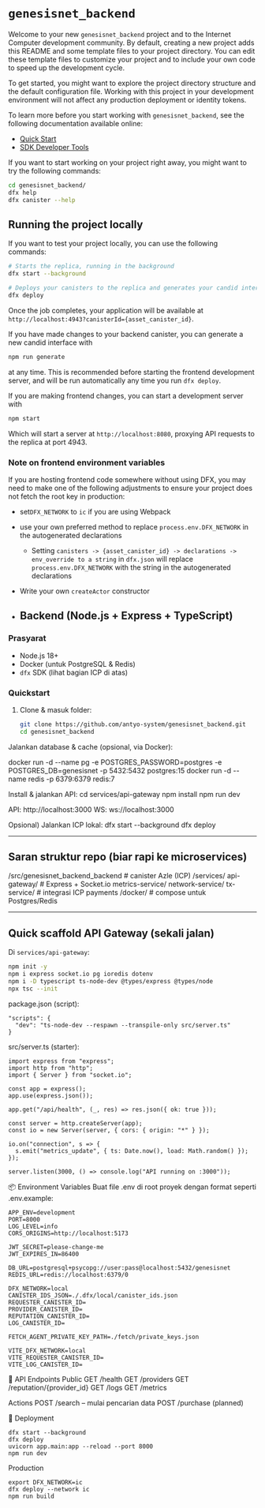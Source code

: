 # `genesisnet_backend`

Welcome to your new `genesisnet_backend` project and to the Internet Computer development community. By default, creating a new project adds this README and some template files to your project directory. You can edit these template files to customize your project and to include your own code to speed up the development cycle.

To get started, you might want to explore the project directory structure and the default configuration file. Working with this project in your development environment will not affect any production deployment or identity tokens.

To learn more before you start working with `genesisnet_backend`, see the following documentation available online:

- [Quick Start](https://internetcomputer.org/docs/current/developer-docs/setup/deploy-locally)
- [SDK Developer Tools](https://internetcomputer.org/docs/current/developer-docs/setup/install)

If you want to start working on your project right away, you might want to try the following commands:

```bash
cd genesisnet_backend/
dfx help
dfx canister --help
```

## Running the project locally

If you want to test your project locally, you can use the following commands:

```bash
# Starts the replica, running in the background
dfx start --background

# Deploys your canisters to the replica and generates your candid interface
dfx deploy
```

Once the job completes, your application will be available at `http://localhost:4943?canisterId={asset_canister_id}`.

If you have made changes to your backend canister, you can generate a new candid interface with

```bash
npm run generate
```

at any time. This is recommended before starting the frontend development server, and will be run automatically any time you run `dfx deploy`.

If you are making frontend changes, you can start a development server with

```bash
npm start
```

Which will start a server at `http://localhost:8080`, proxying API requests to the replica at port 4943.

### Note on frontend environment variables

If you are hosting frontend code somewhere without using DFX, you may need to make one of the following adjustments to ensure your project does not fetch the root key in production:

- set`DFX_NETWORK` to `ic` if you are using Webpack
- use your own preferred method to replace `process.env.DFX_NETWORK` in the autogenerated declarations
  - Setting `canisters -> {asset_canister_id} -> declarations -> env_override to a string` in `dfx.json` will replace `process.env.DFX_NETWORK` with the string in the autogenerated declarations
- Write your own `createActor` constructor

- ## Backend (Node.js + Express + TypeScript)

### Prasyarat
- Node.js 18+
- Docker (untuk PostgreSQL & Redis)
- `dfx` SDK (lihat bagian ICP di atas)

### Quickstart
1. Clone & masuk folder:
   ```bash
   git clone https://github.com/antyo-system/genesisnet_backend.git
   cd genesisnet_backend

Jalankan database & cache (opsional, via Docker):

docker run -d --name pg -e POSTGRES_PASSWORD=postgres -e POSTGRES_DB=genesisnet -p 5432:5432 postgres:15
docker run -d --name redis -p 6379:6379 redis:7

Install & jalankan API:
cd services/api-gateway
npm install
npm run dev

API: http://localhost:3000
WS: ws://localhost:3000

Opsional) Jalankan ICP lokal:
dfx start --background
dfx deploy


---

## Saran struktur repo (biar rapi ke microservices)
/src/genesisnet_backend_backend # canister Azle (ICP)
/services/
api-gateway/ # Express + Socket.io
metrics-service/
network-service/
tx-service/ # integrasi ICP payments
/docker/ # compose untuk Postgres/Redis


---

## Quick scaffold API Gateway (sekali jalan)
Di `services/api-gateway`:
```bash
npm init -y
npm i express socket.io pg ioredis dotenv
npm i -D typescript ts-node-dev @types/express @types/node
npx tsc --init
```

package.json (script):
```
"scripts": {
  "dev": "ts-node-dev --respawn --transpile-only src/server.ts"
}
```
src/server.ts (starter):
```
import express from "express";
import http from "http";
import { Server } from "socket.io";

const app = express();
app.use(express.json());

app.get("/api/health", (_, res) => res.json({ ok: true }));

const server = http.createServer(app);
const io = new Server(server, { cors: { origin: "*" } });

io.on("connection", s => {
  s.emit("metrics_update", { ts: Date.now(), load: Math.random() });
});

server.listen(3000, () => console.log("API running on :3000"));
```

📦 Environment Variables
Buat file .env di root proyek dengan format seperti .env.example:
```
APP_ENV=development
PORT=8000
LOG_LEVEL=info
CORS_ORIGINS=http://localhost:5173

JWT_SECRET=please-change-me
JWT_EXPIRES_IN=86400

DB_URL=postgresql+psycopg://user:pass@localhost:5432/genesisnet
REDIS_URL=redis://localhost:6379/0

DFX_NETWORK=local
CANISTER_IDS_JSON=./.dfx/local/canister_ids.json
REQUESTER_CANISTER_ID=
PROVIDER_CANISTER_ID=
REPUTATION_CANISTER_ID=
LOG_CANISTER_ID=

FETCH_AGENT_PRIVATE_KEY_PATH=./fetch/private_keys.json

VITE_DFX_NETWORK=local
VITE_REQUESTER_CANISTER_ID=
VITE_LOG_CANISTER_ID=
```

📡 API Endpoints
Public
GET /health
GET /providers
GET /reputation/{provider_id}
GET /logs
GET /metrics

Actions
POST /search – mulai pencarian data
POST /purchase (planned)

🚀 Deployment
```
dfx start --background
dfx deploy
uvicorn app.main:app --reload --port 8000
npm run dev
```
Production
```
export DFX_NETWORK=ic
dfx deploy --network ic
npm run build
```
